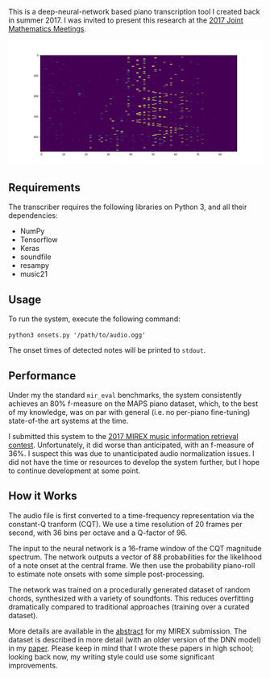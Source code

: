 This is a deep-neural-network based piano transcription tool I created back in summer 2017.
I was invited to present this research at the [2017 Joint Mathematics Meetings](https://jointmathematicsmeetings.org/meetings/national/jmm2017/2180_program_thursday.html).

![Image of probability piano-roll](https://github.com/wgxli/piano-transcription/raw/master/evaluation-1.png)

Requirements
------------
The transcriber requires the following libraries on Python 3, and all their dependencies:

* NumPy
* Tensorflow
* Keras
* soundfile
* resampy
* music21

Usage
-----
To run the system, execute the following command:

`python3 onsets.py '/path/to/audio.ogg'`

The onset times of detected notes will be printed to `stdout`.

Performance
-----------
Under my the standard `mir_eval` benchmarks, the system consistently achieves an 80% f-measure
on the MAPS piano dataset,
which, to the best of my knowledge,
was on par with general (i.e. no per-piano fine-tuning)
state-of-the art systems at the time.

I submitted this system to the
[2017 MIREX music information retrieval contest](https://www.music-ir.org/mirex/wiki/2017:Multiple_Fundamental_Frequency_Estimation_%26_Tracking_Results_-_MIREX_Dataset).
Unfortunately, it did worse than anticipated, with an f-measure of 36%.
I suspect this was due to unanticipated audio normalization issues.
I did not have the time or resources to develop the system further,
but I hope to continue development at some point.

How it Works
------------
The audio file is first converted to a time-frequency representation
via the constant-Q tranform (CQT).
We use a time resolution of 20 frames per second,
with 36 bins per octave and a Q-factor of 96.

The input to the neural network is
a 16-frame window of the CQT magnitude spectrum.
The network outputs a vector of 88 probabilities for
the likelihood of a note onset at the central frame.
We then use the probability piano-roll
to estimate note onsets with some simple post-processing.

The network was trained on a procedurally generated dataset
of random chords, synthesized with a variety of soundfonts.
This reduces overfitting dramatically compared to traditional approaches (training over a curated dataset).

More details are available in the [abstract](https://www.music-ir.org/mirex/abstracts/2017/SL1.pdf) for my MIREX submission.
The dataset is described in more detail (with an older version of the DNN model)  in my [paper](https://arxiv.org/abs/1707.08438).
Please keep in mind that I wrote these papers in high school;
looking back now, my writing style could use some significant improvements.
